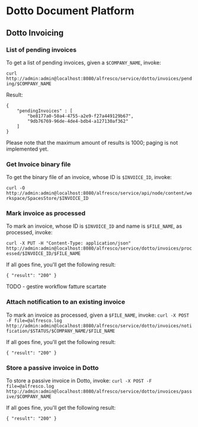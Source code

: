 # Dotto Document Platform

## Dotto Invoicing

### List of pending invoices
To get a list of pending invoices, given a `$COMPANY_NAME`, invoke:

`curl http://admin:admin@localhost:8080/alfresco/service/dotto/invoices/pending/$COMPANY_NAME`

Result:
```
{
    "pendingInvoices" : [
        "be8177a0-50a4-4755-a2e9-f27a449129b67",
        "9db76769-96de-4de4-bdb4-a127130af362"
    ]
}
```
Please note that the maximum amount of results is 1000; paging is not implemented yet.

### Get Invoice binary file
To get the binary file of an invoice, whose ID is `$INVOICE_ID`, invoke:

`curl -O http://admin:admin@localhost:8080/alfresco/service/api/node/content/workspace/SpacesStore/$INVOICE_ID`

### Mark invoice as processed
To mark an invoice, whose ID is `$INVOICE_ID` and name is `$FILE_NAME`, as processed, invoke:

`curl -X PUT -H "Content-Type: application/json" http://admin:admin@localhost:8080/alfresco/service/dotto/invoices/processed/$INVOICE_ID/$FILE_NAME`

If all goes fine, you'll get the following result:
```
{ "result": "200" }
```

TODO - gestire workflow fatture scartate
### Attach notification to an existing invoice
To mark an invoice as processed, given a `$FILE_NAME`, invoke:
`curl -X POST -F file=@alfresco.log http://admin:admin@localhost:8080/alfresco/service/dotto/invoices/notification/$STATUS/$COMPANY_NAME/$FILE_NAME`

If all goes fine, you'll get the following result:
```
{ "result": "200" }
```

### Store a passive invoice in Dotto
To store a passive invoice in Dotto, invoke:
`curl -X POST -F file=@alfresco.log http://admin:admin@localhost:8080/alfresco/service/dotto/invoices/passive/$COMPANY_NAME`

If all goes fine, you'll get the following result:
```
{ "result": "200" }
```